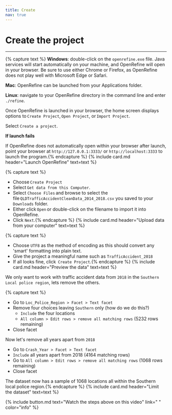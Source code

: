 ```yaml
---
title: Create
nav: true
---
```


# Create the project
----

{% capture text %}
**Windows**: double-click on the `openrefine.exe` file. Java services will start automatically on your machine, and OpenRefine will open in your browser. Be sure to use either Chrome or Firefox, as OpenRefine does not play well with Microsoft Edge or Safari.

**Mac**: OpenRefine can be launched from your Applications folder.

**Linux**: navigate to your OpenRefine directory in the command line and enter `./refine`.

Once OpenRefine is launched in your browser, the home screen displays options to `Create Project`, `Open Project`, or `Import Project`. 

Select `Create a project`.

**If launch fails**

If OpenRefine does not automatically open within your browser after launch, point your browser at `http://127.0.0.1:3333/` or `http://localhost:3333` to launch the program.{% endcapture %}
{% include card.md header="Launch OpenRefine" text=text %}


{% capture text %}
- Choose `Create Project`
- Select `Get data from this Computer`.
- Select `Choose Files` and browse to select the file `QLDTrafficAccidentCleanData_2014_2018.csv` you saved to your `Downloads` folder.
- Either click `Open` or double-click on the filename to import it into OpenRefine.
- Click `Next`.{% endcapture %}
{% include card.md header="Upload data from your computer" text=text %}


{% capture text %}
- Choose `UTF8` as the method of encoding as this should convert any 'smart' formatting into plain text.
- Give the project a meaningful name such as `TrafficAccident_2018`
- If all looks fine, click  `Create Project`.{% endcapture %}
{% include card.md header="Preview the data" text=text %}

We only want to work with traffic accident data from `2018` in the `Southern` `Local police region`, lets remove the others.

{% capture text %}

- Go to `Loc_Police_Region > Facet > Text facet` 
- Remove four choices leaving `Southern`  only (how do we do this?)
  - `Include`  the four locations
  - `All column > Edit rows > remove all matching rows` (5232 rows remaining)
- Close facet

Now let's remove all years apart from `2018`

  - Go to `Crash_Year > Facet > Text facet`
  - `Include` all years apart from 2018 (4164 matching rows)
  - Go to `All column > Edit rows > remove all matching rows` (1068 rows remaining)
- Close facet

The dataset now has a sample of 1068 locations all within the Southern local police region.{% endcapture %}
{% include card.md header="Limit the dataset" text=text %}

{% include button.md text="Watch the steps above on this video" link=" " color="info" %}
